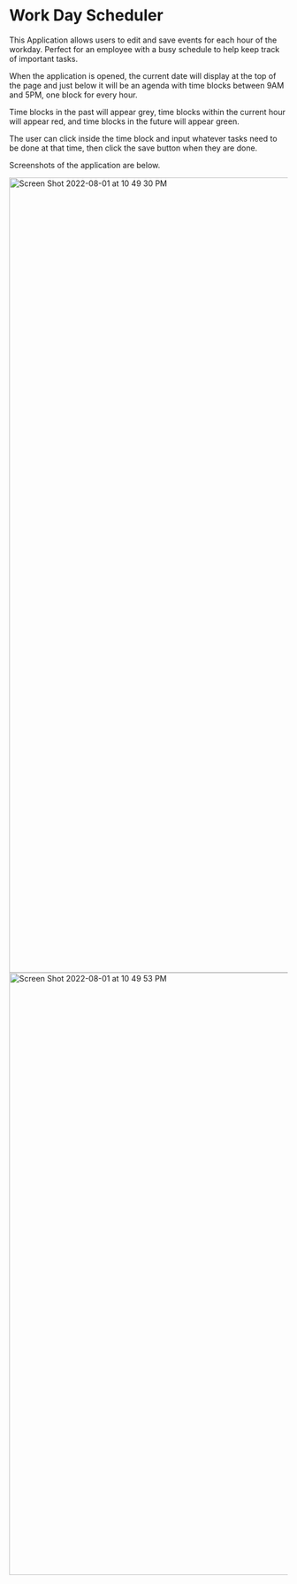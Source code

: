 # Work Day Scheduler 

This Application allows users to edit and save events for each hour of the workday. Perfect for an employee with a busy schedule to help keep track of important tasks. 

When the application is opened, the current date will display at the top of the page and just below it will be an agenda with time blocks between 9AM and 5PM, one block for every hour.

Time blocks in the past will appear grey, time blocks within the current hour will appear red, and time blocks in the future will appear green. 

The user can click inside the time block and input whatever tasks need to be done at that time, then click the save button when they are done.

Screenshots of the application are below.

<img width="1436" alt="Screen Shot 2022-08-01 at 10 49 30 PM" src="https://user-images.githubusercontent.com/102388724/182281308-4dfe587a-d131-4a4e-9125-3c94c64b5621.png">
<img width="1088" alt="Screen Shot 2022-08-01 at 10 49 53 PM" src="https://user-images.githubusercontent.com/102388724/182281360-8b8682d7-d23c-4064-a889-9cd8773131b3.png">
